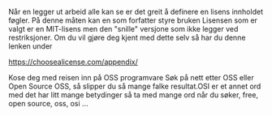 Når en legger ut arbeid alle kan se er det greit å definere en lisens innholdet føgler.
På denne måten kan en som forfatter styre bruken
Lisensen som er valgt er en MIT-lisens men den "snille" versjone som ikke legger ved restriksjoner.
Om du vil gjøre deg kjent med dette selv så har du denne lenken under

https://choosealicense.com/appendix/

Kose deg med reisen inn på OSS programvare Søk på nett etter OSS eller Open Source OSS, så slipper du så mange falke
resultat.OSI er et annet ord med det har litt mange betydinger så ta med mange ord når du søker, free, open source, oss, osi ...
